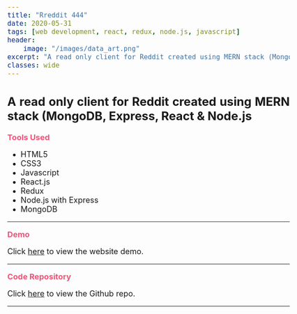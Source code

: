 ```yaml
---
title: "Rreddit 444"
date: 2020-05-31
tags: [web development, react, redux, node.js, javascript]
header: 
    image: "/images/data_art.png"
excerpt: "A read only client for Reddit created using MERN stack (MongoDB, Express, React & Node.js"
classes: wide
---
```


<script>
</script>

<style>
i {
    color: #f25278;
}

b {
    color: #f25278;
}

body {
    text-align: justify;
    font-size: 18px;
}
</style>

## A read only client for Reddit created using MERN stack (MongoDB, Express, React & Node.js

<b>Tools Used</b>
<ul>
    <li>HTML5</li>
    <li>CSS3</li>
    <li>Javascript</li>
    <li>React.js</li>
    <li>Redux</li>
    <li>Node.js with Express</li>
    <li>MongoDB</li>
</ul>

---

<b>Demo</b>

Click <a href="http://3.17.4.9" target="_blank">here</a> to view the website demo.

<!-- Add an image here-->

---
<b>Code Repository</b>

Click <a href="https://github.com/kasim95/rreddit_444" target="_blank">here</a> to view the Github repo.

---
